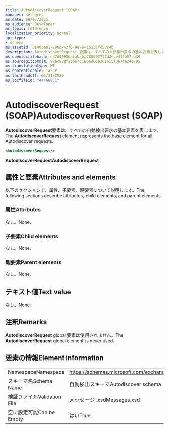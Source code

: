 ```yaml
---
title: AutodiscoverRequest (SOAP)
manager: sethgros
ms.date: 09/17/2015
ms.audience: Developer
ms.topic: reference
localization_priority: Normal
api_type:
- schema
ms.assetid: 3e403e81-290b-42f6-9e79-15135fc58c4b
description: AutodiscoverRequest 要素は、すべての自動検出要求の基本要素を表します。
ms.openlocfilehash: ed7d4095dafaba6a7800927f2d3ece412b57ae36
ms.sourcegitcommit: 88ec988f2bb67c1866d06b361615f3674a24e795
ms.translationtype: MT
ms.contentlocale: ja-JP
ms.lasthandoff: 05/31/2020
ms.locfileid: "44466851"
---
```

# <a name="autodiscoverrequest-soap"></a><span data-ttu-id="41225-103">AutodiscoverRequest (SOAP)</span><span class="sxs-lookup"><span data-stu-id="41225-103">AutodiscoverRequest (SOAP)</span></span>

<span data-ttu-id="41225-104">**AutodiscoverRequest**要素は、すべての自動検出要求の基本要素を表します。</span><span class="sxs-lookup"><span data-stu-id="41225-104">The **AutodiscoverRequest** element represents the base element for all Autodiscover requests.</span></span> 
  
```XML
<AutodiscoverRequest/>
```

 <span data-ttu-id="41225-105">**AutodiscoverRequest**</span><span class="sxs-lookup"><span data-stu-id="41225-105">**AutodiscoverRequest**</span></span>
## <a name="attributes-and-elements"></a><span data-ttu-id="41225-106">属性と要素</span><span class="sxs-lookup"><span data-stu-id="41225-106">Attributes and elements</span></span>

<span data-ttu-id="41225-107">以下のセクションで、属性、子要素、親要素について説明します。</span><span class="sxs-lookup"><span data-stu-id="41225-107">The following sections describe attributes, child elements, and parent elements.</span></span>
  
### <a name="attributes"></a><span data-ttu-id="41225-108">属性</span><span class="sxs-lookup"><span data-stu-id="41225-108">Attributes</span></span>

<span data-ttu-id="41225-109">なし。</span><span class="sxs-lookup"><span data-stu-id="41225-109">None.</span></span>
  
### <a name="child-elements"></a><span data-ttu-id="41225-110">子要素</span><span class="sxs-lookup"><span data-stu-id="41225-110">Child elements</span></span>

<span data-ttu-id="41225-111">なし。</span><span class="sxs-lookup"><span data-stu-id="41225-111">None.</span></span>
  
### <a name="parent-elements"></a><span data-ttu-id="41225-112">親要素</span><span class="sxs-lookup"><span data-stu-id="41225-112">Parent elements</span></span>

<span data-ttu-id="41225-113">なし。</span><span class="sxs-lookup"><span data-stu-id="41225-113">None.</span></span>
  
## <a name="text-value"></a><span data-ttu-id="41225-114">テキスト値</span><span class="sxs-lookup"><span data-stu-id="41225-114">Text value</span></span>

<span data-ttu-id="41225-115">なし。</span><span class="sxs-lookup"><span data-stu-id="41225-115">None.</span></span>
  
## <a name="remarks"></a><span data-ttu-id="41225-116">注釈</span><span class="sxs-lookup"><span data-stu-id="41225-116">Remarks</span></span>

<span data-ttu-id="41225-117">**AutodiscoverRequest** global 要素は使用されません。</span><span class="sxs-lookup"><span data-stu-id="41225-117">The **AutodiscoverRequest** global element is never used.</span></span> 
  
## <a name="element-information"></a><span data-ttu-id="41225-118">要素の情報</span><span class="sxs-lookup"><span data-stu-id="41225-118">Element information</span></span>

|||
|:-----|:-----|
|<span data-ttu-id="41225-119">Namespace</span><span class="sxs-lookup"><span data-stu-id="41225-119">Namespace</span></span>  <br/> |https://schemas.microsoft.com/exchange/2010/Autodiscover  <br/> |
|<span data-ttu-id="41225-120">スキーマ名</span><span class="sxs-lookup"><span data-stu-id="41225-120">Schema Name</span></span>  <br/> |<span data-ttu-id="41225-121">自動検出スキーマ</span><span class="sxs-lookup"><span data-stu-id="41225-121">Autodiscover schema</span></span>  <br/> |
|<span data-ttu-id="41225-122">検証ファイル</span><span class="sxs-lookup"><span data-stu-id="41225-122">Validation File</span></span>  <br/> |<span data-ttu-id="41225-123">メッセージ .xsd</span><span class="sxs-lookup"><span data-stu-id="41225-123">Messages.xsd</span></span>  <br/> |
|<span data-ttu-id="41225-124">空に設定可能</span><span class="sxs-lookup"><span data-stu-id="41225-124">Can be Empty</span></span>  <br/> |<span data-ttu-id="41225-125">はい</span><span class="sxs-lookup"><span data-stu-id="41225-125">True</span></span>  <br/> |
   

